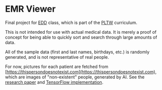 # EMR Viewer
Final project for [EDD](https://www.pltw.org/our-programs/pltw-engineering-curriculum#curriculum-9 "Engineering Design and Development") class, which is part of the [PLTW](https://www.pltw.org/ "Project Lead The Way") curriculum.

This is not intended for use with actual medical data. It is merely a proof of concept for being able to quickly sort and search through large amounts of data.

All of the sample data (first and last names, birthdays, etc.) is randomly generated, and is not representative of real people.

For now, pictures for each patient are fetched from [https://thispersondoesnotexist.com](https://thispersondoesnotexist.com), which are images of "non-existent" people, generated by AI. See the [research paper](https://arxiv.org/abs/1812.04948) and [TensorFlow implementation](https://github.com/NVlabs/stylegan).

